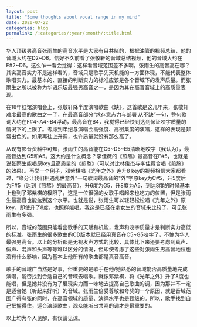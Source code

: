 ```yaml
---
layout: post
title: "Some thoughts about vocal range in my mind"
date: 2020-07-22
categories: blog
permalink: /:categories/:year/:month/:title.html
---
```



华人顶级男高音张雨生的高音水平是大家有目共睹的，根据油管的视频总结，他的音域大约在D2~D6。恰好不久前看了张敬轩的音域总结视频，他的音域大约在F#2~D6。这么乍一看会觉得：这样看音域范围差不多啊，张雨生的高音高在哪？其实高音实力不是这样看的，音域只是歌手先天机能的一方面体现，不能代表整体歌唱实力。最基本的、直接的判断实力的标准应该是各个音域下的发声质量。而张雨生之所以被称为华语乐坛最强男高音之一，是因为其在高音音域上的高质量表现。

在18年红馆演唱会上，张敬轩降半度演唱歌曲《缺》，这首歌是这几年来，张敬轩难度最高的歌曲之一了，在最高音部分“求存意志力与部署 从不缺”一句，整句歌词大约在F#4~A4~B4浮动，最高音在B4，我觉得已经快到达到保证咬字质量的情况下的上限了。考虑到年纪与演唱会高强度、高密集度的演唱，这样的表现是非常出色的。如果再往上升调，也许质量就没有那么高了。

从现有影音资料中可知，张雨生的高音能在C5~D5~E5清晰地咬字（我认为），最高音达到G5和A5。这大约是什么概念？李佳薇的《煎熬》最高音在F#5，也就是说张雨生能唱原key且高质量的《煎熬》（可以对比林俊杰与李佳薇合唱《煎熬》的效果）。再举一个例子，邓紫棋唱《光年之外》连升8 key的视频相信大家都看过，“缘分让我们相遇乱世意外”一句歌词最高音的"外"字原key为C#5，升5度后为F#5（达到《煎熬》的最高音），升6度为G5，升8度为A5，到达8度的时候基本上也到了邓紫棋的极限了，这是一位很强的女歌手唱起来也吃力的位置，但是张雨生最高音也能达到这个水平。也就是说，张雨生可以轻轻松松唱《光年之外》原key，即使升了8度，也照样能唱。我这是已经在拿女生的音域来比较了，可见张雨生有多强。

所以，音域的范围只能看出歌手的天赋和机能，发声和咬字质量才是判断实力高低的标准。张雨生的很多歌曲的CD版本就已经用真音在C5~G5咬字了，不愧为华人最强男高音。以上的分析都是无视发声方式的比较，具体比下来还要考虑到真声、假声、混声和头声等等难以区分的情况，但即使考虑了这些对张雨生男高音地位也没有什么影响，因为基本上他所有的歌曲都是真音高音。

歌手的音域广当然是好事，但重要的是歌手在他/她熟悉的音域能否高质量地完成演唱，能否找到合适自己的音域去唱歌。就像邓紫棋，将《光年之外》升了8度也能唱，但是她并没有为了展现实力而一味地去提高自己歌曲的调，因为那并不一定是适合她（听起来好听）的音域。张雨生倍受尊敬和夸奖的一个原因，就是音域范围广得夸张的同时，在高音领域的质量、演绎水平也是顶级的。所以，歌手找到自己把握得住，适合演绎歌曲，观众能听出共鸣的调才是最重要的。

以上均为个人见解，有误请见谅。
